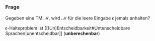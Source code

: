 ### Frage
Gegeben eine TM $\mathcal{M}$, wird $\mathcal{M}$ für die leere Eingabe $\epsilon$ jemals anhalten?

ϵ-Halteproblem ist [[(Un)Entscheidbarkeit#Untenscheidbare Sprachen|unentscheidbar]] (**unberechenbar**)
